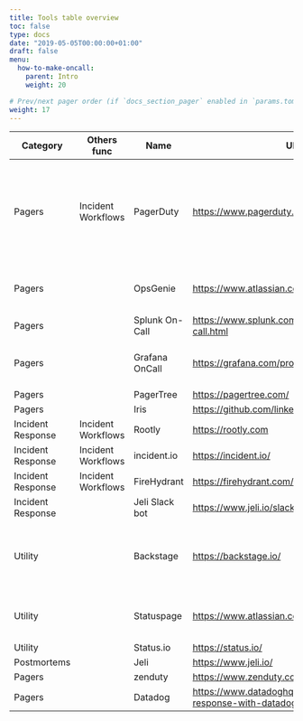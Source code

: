 ```yaml
---
title: Tools table overview
toc: false
type: docs
date: "2019-05-05T00:00:00+01:00"
draft: false
menu:
  how-to-make-oncall:
    parent: Intro
    weight: 20

# Prev/next pager order (if `docs_section_pager` enabled in `params.toml`)
weight: 17
---
```


<!-- import CSV https://docs.google.com/spreadsheets/d/1NyjgSD9g97ru0NL5d7KErkd7owzVcUU-F139lLOzS8g/edit#gid=0
 from using https://www.tablesgenerator.com/markdown_tables -->

| Category          | Others func        | Name           | URL                                                            | Notes                                                                           | Company Info                         |
|-------------------|--------------------|----------------|----------------------------------------------------------------|---------------------------------------------------------------------------------|--------------------------------------|
| Pagers            | Incident Workflows | PagerDuty      | <https://www.pagerduty.com/>                                     | Long on market, very good reliability and expanding tools to others categories. | Pagerduty Inc, NYSE: PD              |
| Pagers            |                    | OpsGenie       | <https://www.atlassian.com/software/opsgenie>                    |                                                                                 | Atlassian Corporation, TEAM (NASDAQ) |
| Pagers            |                    | Splunk On-Call | <https://www.splunk.com/en_us/products/on-call.html>             | former VictorOps                                                                |                                      |
| Pagers            |                    | Grafana OnCall | <https://grafana.com/products/oncall/>                           | Incident Response & Management (IRM)                                            | Grafana Labs                         |
| Pagers            |                    | PagerTree      | <https://pagertree.com/>                                         |                                                                                 |                                      |
| Pagers            |                    | Iris           | <https://github.com/linkedin/iris>                               |                                                                                 |                                      |
| Incident Response | Incident Workflows | Rootly         | <https://rootly.com>                                             |                                                                                 |                                      |
| Incident Response | Incident Workflows | incident.io    | <https://incident.io/>                                           |                                                                                 |                                      |
| Incident Response | Incident Workflows | FireHydrant    | <https://firehydrant.com/>                                       |                                                                                 |                                      |
| Incident Response |                    | Jeli Slack bot | <https://www.jeli.io/slack-app>                                  |                                                                                 |                                      |
| Utility           |                    | Backstage      | <https://backstage.io/>                                          | Developer portal you can integrate all you tools into unfied views              |                                      |
| Utility           |                    | Statuspage     | <https://www.atlassian.com/software/statuspage>                  |                                                                                 | Atlassian Corporation, TEAM (NASDAQ) |
| Utility           |                    | Status.io      | <https://status.io/>                                             |                                                                                 |                                      |
| Postmortems       |                    | Jeli           | <https://www.jeli.io/>                                           |                                                                                 |                                      |
| Pagers            |                    | zenduty        | <https://www.zenduty.com/>                                       |                                                                                 |                                      |
| Pagers            |                    | Datadog        | <https://www.datadoghq.com/blog/incident-response-with-datadog/> |                                                                                 |                                      |
